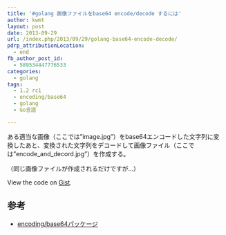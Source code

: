 ```yaml
---
title: '#golang 画像ファイルをbase64 encode/decode するには'
author: kwmt
layout: post
date: 2013-09-29
url: /index.php/2013/09/29/golang-base64-encode-decode/
pdrp_attributionLocation:
  - end
fb_author_post_id:
  - 589534447776533
categories:
  - golang
tags:
  - 1.2 rc1
  - encoding/base64
  - golang
  - Go言語

---
```

ある適当な画像（ここでは&#8221;image.jpg&#8221;）をbase64エンコードした文字列に変換したあと、変換された文字列をデコードして画像ファイル（ここでは&#8221;encode\_and\_decord.jpg&#8221;）を作成する。
  
（同じ画像ファイルが作成されるだけですが&#8230;）
  
<!--more-->

<div class="oembed-gist">
  <noscript>
    View the code on <a href="https://gist.github.com/kwmt/6750943">Gist</a>.
  </noscript>
</div>

## 参考

  * <a href="http://golang.org/pkg/encoding/base64/" target="_blank">encoding/base64パッケージ</a>